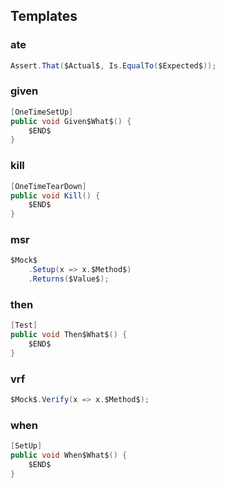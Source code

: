 ## Templates

### ate

```csharp
Assert.That($Actual$, Is.EqualTo($Expected$));
```

### given

```csharp
[OneTimeSetUp]
public void Given$What$() {
	$END$
}
```

### kill

```csharp
[OneTimeTearDown]
public void Kill() {
	$END$
}
```

### msr

```csharp
$Mock$
	.Setup(x => x.$Method$)
	.Returns($Value$);
```

### then

```csharp
[Test]
public void Then$What$() {
	$END$
}
```

### vrf

```csharp
$Mock$.Verify(x => x.$Method$);
```

### when

```csharp
[SetUp]
public void When$What$() {
	$END$
}
```
